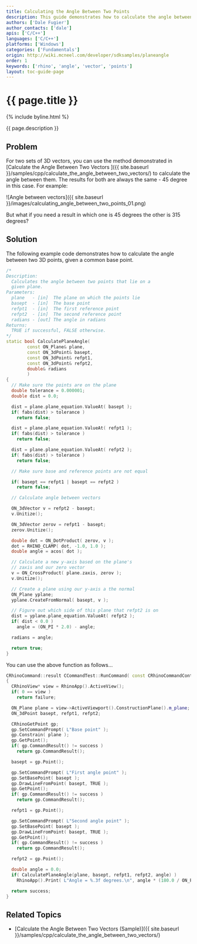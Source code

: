 ```yaml
---
title: Calculating the Angle Between Two Points
description: This guide demonstrates how to calculate the angle between two points using C/C++.
authors: ['Dale Fugier']
author_contacts: ['dale']
apis: ['C/C++']
languages: ['C/C++']
platforms: ['Windows']
categories: ['Fundamentals']
origin: http://wiki.mcneel.com/developer/sdksamples/planeangle
order: 1
keywords: ['rhino', 'angle', 'vector', 'points']
layout: toc-guide-page
---
```


# {{ page.title }}

{% include byline.html %}

{{ page.description }}

## Problem

For two sets of 3D vectors, you can use the method demonstrated in [Calculate the Angle Between Two Vectors ]({{ site.baseurl }}/samples/cpp/calculate_the_angle_between_two_vectors/) to calculate the angle between them.  The results for both are always the same - 45 degree in this case.  For example:

![Angle between vectors]({{ site.baseurl }}/images/calculating_angle_between_two_points_01.png)

But what if you need a result in which one is 45 degrees the other is 315 degrees?

## Solution

The following example code demonstrates how to calculate the angle between two 3D points, given a common base point.

```cpp
/*
Description:
  Calculates the angle between two points that lie on a
  given plane.
Parameters:
  plane   - [in]  The plane on which the points lie
  basept  - [in]  The base point
  refpt1  - [in]  The first reference point
  refpt2  - [in]  The second reference point
  radians - [out] The angle in radians
Returns:
  TRUE if successful, FALSE otherwise.
*/
static bool CalculatePlaneAngle(
        const ON_Plane& plane,
        const ON_3dPoint& basept,
        const ON_3dPoint& refpt1,
        const ON_3dPoint& refpt2,
        double& radians
        )
{
  // Make sure the points are on the plane
  double tolerance = 0.000001;
  double dist = 0.0;

  dist = plane.plane_equation.ValueAt( basept );  
  if( fabs(dist) > tolerance )
    return false;

  dist = plane.plane_equation.ValueAt( refpt1 );
  if( fabs(dist) > tolerance )
    return false;

  dist = plane.plane_equation.ValueAt( refpt2 );
  if( fabs(dist) > tolerance )
    return false;

  // Make sure base and reference points are not equal

  if( basept == refpt1 | basept == refpt2 )
    return false;

  // Calculate angle between vectors

  ON_3dVector v = refpt2 - basept;
  v.Unitize();

  ON_3dVector zerov = refpt1 - basept;
  zerov.Unitize();  

  double dot = ON_DotProduct( zerov, v );
  dot = RHINO_CLAMP( dot, -1.0, 1.0 );
  double angle = acos( dot );

  // Calculate a new y-axis based on the plane's
  // zaxis and our zero vector
  v = ON_CrossProduct( plane.zaxis, zerov );
  v.Unitize();

  // Create a plane using our y-axis a the normal
  ON_Plane yplane;
  yplane.CreateFromNormal( basept, v );

  // Figure out which side of this plane that refpt2 is on
  dist = yplane.plane_equation.ValueAt( refpt2 );
  if( dist < 0.0 )
    angle = (ON_PI * 2.0) - angle;

  radians = angle;

  return true;
}
```

You can use the above function as follows...

```cpp
CRhinoCommand::result CCommandTest::RunCommand( const CRhinoCommandContext& context )
{
  CRhinoView* view = RhinoApp().ActiveView();
  if( 0 == view )
    return failure;

  ON_Plane plane = view->ActiveViewport().ConstructionPlane().m_plane;
  ON_3dPoint basept, refpt1, refpt2;

  CRhinoGetPoint gp;
  gp.SetCommandPrompt( L"Base point" );
  gp.Constrain( plane );
  gp.GetPoint();
  if( gp.CommandResult() != success )
    return gp.CommandResult();

  basept = gp.Point();

  gp.SetCommandPrompt( L"First angle point" );
  gp.SetBasePoint( basept );
  gp.DrawLineFromPoint( basept, TRUE );
  gp.GetPoint();
  if( gp.CommandResult() != success )
    return gp.CommandResult();

  refpt1 = gp.Point();

  gp.SetCommandPrompt( L"Second angle point" );
  gp.SetBasePoint( basept );
  gp.DrawLineFromPoint( basept, TRUE );
  gp.GetPoint();
  if( gp.CommandResult() != success )
    return gp.CommandResult();

  refpt2 = gp.Point();

  double angle = 0.0;
  if( CalculatePlaneAngle(plane, basept, refpt1, refpt2, angle) )
    RhinoApp().Print( L"Angle = %.3f degrees.\n", angle * (180.0 / ON_PI) );

  return success;
}
```

## Related Topics

- [Calculate the Angle Between Two Vectors (Sample)]({{ site.baseurl }}/samples/cpp/calculate_the_angle_between_two_vectors/)
